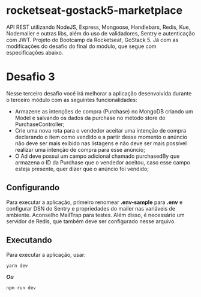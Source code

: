 # rocketseat-gostack5-marketplace
API REST utilizando NodeJS, Express, Mongoose, Handlebars, Redis, Kue, Nodemailer e outras libs, além do uso de validadores, Sentry e autenticação com JWT. Projeto do Bootcamp da Rocketseat, GoStack 5. Já com as modificações do desafio do final do módulo, que segue com especificações abaixo.

# Desafio 3
Nesse terceiro desafio você irá melhorar a aplicação desenvolvida durante o terceiro módulo
com as seguintes funcionalidades:

- Armazene as intenções de compra (Purchase) no MongoDB criando um Model e salvando
os dados da purchase no método store do PurchaseController;
- Crie uma nova rota para o vendedor aceitar uma intenção de compra declarando o item
como vendido e a partir desse momento o anúncio não deve ser mais exibido nas
listagens e não deve ser mais possível realizar uma intenção de compra para esse anúncio;
- O Ad deve possui um campo adicional chamado purchasedBy que armazena o ID da
Purchase que o vendedor aceitou, caso esse campo esteja presente, quer dizer que o
anúncio foi vendido;

## Configurando
Para executar a aplicação, primeiro renomear **.env-sample** para **.env** e configurar DSN do Sentry e propriedades do mailer nas variáveis de ambiente. Aconselho MailTrap para testes. Além disso, é necessário um servidor de Redis, que também deve ser configurado nesse arquivo.

## Executando
Para executar a aplicação, usar:
```
yarn dev
```
***Ou***
```
npm run dev
```
